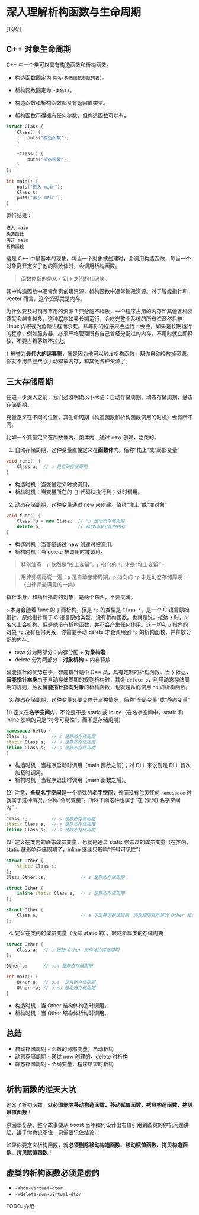 # 深入理解析构函数与生命周期

[TOC]

## C++ 对象生命周期

C++ 中一个类可以具有构造函数和析构函数。

- 构造函数固定为 `类名(构造函数参数列表)`。
- 析构函数固定为 `~类名()`。

- 构造函数和析构函数都没有返回值类型。
- 析构函数不得拥有任何参数，但构造函数可以有。

```cpp
struct Class {
    Class() {
        puts("构造函数");
    }

    ~Class() {
        puts("析构函数");
    }
};
```

```cpp
int main() {
    puts("进入 main");
    Class c;
    puts("离开 main");
}
```

运行结果：

```
进入 main
构造函数
离开 main
析构函数
```

这是 C++ 中最基本的现象。每当一个对象被创建时，会调用构造函数，每当一个对象离开定义了他的函数体时，会调用析构函数。

> 函数体指的是从 `{` 到 `}` 之间的代码块。

其中构造函数中通常负责创建资源，析构函数中通常销毁资源。对于智能指针和 vector 而言，这个资源就是内存。

为什么要及时销毁不用的资源？只分配不释放，一个程序占用的内存和其他各种资源就会越来越多，这种程序如果长期运行，会吃光整个系统的所有资源然后被 Linux 内核视为危险进程而杀死。除非你的程序只会运行一会会，如果是长期运行的程序，例如服务器，必须严格管理所有自己曾经分配过的内存，不用时就立即释放，不要占着茅坑不拉史。

`}` 被誉为**最伟大的运算符**，就是因为他可以触发析构函数，帮你自动释放掉资源，你就不用自己费心手动释放内存，和其他各种资源了。

## 三大存储周期

在进一步深入之前，我们必须明确以下术语：自动存储周期、动态存储周期、静态存储周期。

变量定义在不同的位置，其生命周期（构造函数和析构函数调用的时机）会有所不同。

比如一个变量定义在函数体内、类体内、通过 new 创建，之类的。

1. 自动存储周期，这种变量直接定义在**函数体**内。俗称“栈上”或“局部变量”

```cpp
void func() {
    Class a;  // a 是自动存储周期
}
```

- 构造时机：当变量定义时被调用。
- 析构时机：当变量所在的 `{}` 代码块执行到 `}` 处时调用。

2. 动态存储周期，这种变量通过 new 来创建。俗称“堆上”或“堆对象”

```cpp
void func() {
    Class *p = new Class;  // *p 是动态存储周期
    delete p;              // 释放动态分配的内存
}
```

- 构造时机：当变量通过 new 创建时被调用。
- 析构时机：当 delete 被调用时被调用。

> 特别注意，`p` 依然是“栈上变量”，`p` 指向的 `*p` 才是“堆上变量”！

> 用律师语再说一遍：`p` 是自动存储周期，`p` 指向的 `*p` 才是动态存储周期！（白律师最满意的一集）

指针本身，和指针指向的对象，是两个东西，不要混淆。

`p` 本身会随着 func 的 `}` 而析构，但是 `*p` 的类型是 `Class *`，是一个 C 语言原始指针，原始指针属于 C 语言原始类型，没有析构函数。也就是说，抵达 `}` 时，`p` 名义上会析构，但是他没有析构函数，并不会产生任何作用。这一切和 `p` 指向的对象 `*p` 没有任何关系，你需要手动 delete 才会调用到 `*p` 的析构函数，并释放分配的内存。

- new 分为两部分：内存分配 + **对象构造**
- delete 分为两部分：**对象析构** + 内存释放

智能指针的优势在于，智能指针是个 C++ 类，具有定制的析构函数。当 `}` 抵达，**智能指针本身**由于自动存储周期的规则析构时，其会 `delete p`，利用动态存储周期的规则，触发**智能指针指向对象**的析构函数，也就是从而调用 `*p` 的析构函数。

3. 静态存储周期，这种变量又要具体分三种情况，俗称“全局变量”或“静态变量”

(1) 定义在**名字空间**内，不论是不是 static 或 inline（在名字空间中，static 和 inline 影响的只是“符号可见性”，而不是存储周期）

```cpp
namespace hello {
Class s;         // s 是静态存储周期
static Class s;  // s 是静态存储周期
inline Class s;  // s 是静态存储周期
}
```

- 构造时机：当程序启动时调用（main 函数之前）；对 DLL 来说则是 DLL 首次加载时调用。
- 析构时机：当程序退出时调用（main 函数之后）。

(2) 注意，**全局名字空间**是一个特殊的**名字空间**，外面没有包裹任何 `namespace` 时就属于这种情况，俗称“全局变量”。所以下面这种也属于“在 (全局) 名字空间内”：

```cpp
Class s;         // s 是静态存储周期
static Class s;  // s 是静态存储周期
inline Class s;  // s 是静态存储周期
```

(3) 定义在类内的静态成员变量，也就是通过 static 修饰过的成员变量（在类内，static 就影响存储周期了，inline 继续只影响“符号可见性”）

```cpp
struct Other {
    static Class s;
};
Class Other::s;             // s 是静态存储周期

struct Other {
    inline static Class s;  // s 是静态存储周期
};

struct Other {
    Class a;                // a 不是静态存储周期，而是跟随其所属的 Other 结构体的存储周期
};
```

4. 定义在类内的成员变量（没有 static 的），跟随所属类的存储周期

```cpp
struct Other {
    Class a;  // a 跟随 Other 结构体的存储周期
};

Other o;      // o.a 是静态存储周期

int main() {
    Other o;  // o.a  是自动存储周期
    Other *p; // p->a 是动态存储周期
}
```

- 构造时机：当 Other 结构体构造时调用。
- 析构时机：当 Other 结构体析构时调用。

## 总结

- 自动存储周期 - 函数的局部变量，自动析构
- 动态存储周期 - 通过 new 创建的，delete 时析构
- 静态存储周期 - 全局变量，程序结束时析构

```cpp
```

## 析构函数的逆天大坑

定义了析构函数，就**必须删除移动构造函数、移动赋值函数、拷贝构造函数、拷贝赋值函数**！

原因很复杂，整个故事要从 boost 当年如何设计出右值引用到图灵的停机问题讲起，讲了你也记不住，只需要记住结论：

如果你要定义析构函数，就**必须删除移动构造函数、移动赋值函数、拷贝构造函数、拷贝赋值函数**！

## 虚类的析构函数必须是虚的

- `-Wnon-virtual-dtor`
- `-Wdelete-non-virtual-dtor`

TODO: 介绍
